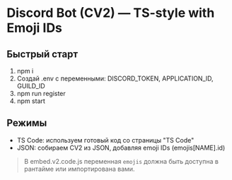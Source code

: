 # Discord Bot (CV2) — TS-style with Emoji IDs

## Быстрый старт
1) npm i
2) Создай .env с переменными: DISCORD_TOKEN, APPLICATION_ID, GUILD_ID
3) npm run register
4) npm start

## Режимы
- TS Code: используем готовый код со страницы "TS Code"
- JSON: собираем CV2 из JSON, добавляя emoji IDs (emojis[NAME].id)

> В embed.v2.code.js переменная `emojis` должна быть доступна в рантайме или импортирована вами.
